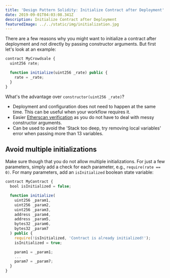 ```yaml
---
title: 'Design Pattern Solidity: Initialize Contract after Deployment'
date: 2019-09-01T04:03:08.341Z
description: Initialize Contract after Deployment
featuredImage: ../../static/img/initialization.jpg
---
```

There are a few reasons why you might want to initialize a contract after deployment and not directly by passing constructor arguments. But first let's look at an example:

```javascript
contract MyCrowdsale {
  uint256 rate;

  function initialize(uint256 _rate) public {
    rate = _rate;
  }
}
```

What's the advantage over `constructor(uint256 _rate)`?

* Deployment and configuration does not need to happen at the same time. This can be useful when your workflow requires it.
* Easier [Etherscan verification](https://etherscan.io/verifyContract) as you do not have to deal with messy constructor arguments.
* Can be used to avoid the 'Stack too deep, try removing local variables' error when passing more than 13 variables.

## Avoid multiple initializations

Make sure though that you do not allow multiple initializations. For just a few parameters, simply add a check for each parameter, e.g., `require(rate == 0)`. For many parameters, add an `isInitialized` boolean state variable:

```javascript
contract MyContract {
  bool isInitialized = false;

  function initialize(
    uint256 _param1,
    uint256 _param2,  
    uint256 _param3,
    address _param4,
    address _param5,
    bytes32 _param6,
    bytes32 _param7
  ) public {
    require(!isInitialized, 'Contract is already initialized!');
    isInitialized = true;

    param1 = _param1;
    ...
    param7 = _param7;
  }
}
```
